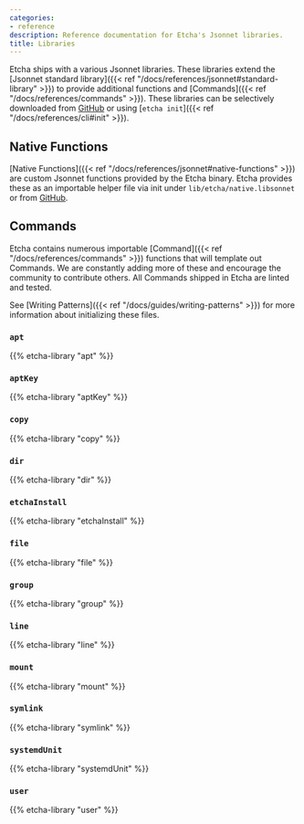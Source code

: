 ```yaml
---
categories:
- reference
description: Reference documentation for Etcha's Jsonnet libraries.
title: Libraries
---
```


Etcha ships with a various Jsonnet libraries.  These libraries extend the [Jsonnet standard library]({{< ref "/docs/references/jsonnet#standard-library" >}}) to provide additional functions and [Commands]({{< ref "/docs/references/commands" >}}).  These libraries can be selectively downloaded from [GitHub](https://github.com/candiddev/etcha/tree/main/go/initdir/lib/etcha) or using [`etcha init`]({{< ref "/docs/references/cli#init" >}}).

## Native Functions

[Native Functions]({{< ref "/docs/references/jsonnet#native-functions" >}}) are custom Jsonnet functions provided by the Etcha binary.  Etcha provides these as an importable helper file via init under `lib/etcha/native.libsonnet` or from [GitHub](https://github.com/candiddev/shared/go/jsonnet/native.libsonnet).

## Commands

Etcha contains numerous importable [Command]({{< ref "/docs/references/commands" >}}) functions that will template out Commands.  We are constantly adding more of these and encourage the community to contribute others.  All Commands shipped in Etcha are linted and tested.

See [Writing Patterns]({{< ref "/docs/guides/writing-patterns" >}}) for more information about initializing these files.

### `apt`
{{% etcha-library "apt" %}}

### `aptKey`
{{% etcha-library "aptKey" %}}

### `copy`
{{% etcha-library "copy" %}}

### `dir`
{{% etcha-library "dir" %}}

### `etchaInstall`
{{% etcha-library "etchaInstall" %}}

### `file`
{{% etcha-library "file" %}}

### `group`
{{% etcha-library "group" %}}

### `line`
{{% etcha-library "line" %}}

### `mount`
{{% etcha-library "mount" %}}

### `symlink`
{{% etcha-library "symlink" %}}

### `systemdUnit`
{{% etcha-library "systemdUnit" %}}

### `user`
{{% etcha-library "user" %}}
